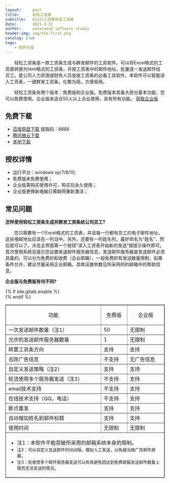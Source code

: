 ```yaml
---
layout:     post
title:      轻松工资条
subtitle:   Excel工资表秒变工资条
date:       2021-3-22
author:     waterwood software studio
header-img: img/the-first.png
catalog: true
tags:
    - 软件介绍
---
```

<p style="text-indent:2em">轻松工资条是一款工资条生成与群发邮件的工具软件。可以将Excel格式的工资表转换为html格式的工资条，并按工资表中的邮件地址，批量逐一发送邮件给员工。是公司人力资源或财务人员发放工资条的必备工具软件。本软件可以智能读入工资表，一键群发工资条，化繁为简，方便易用。</p>

<p style="text-indent:2em">轻松工资条有两个版本：免费版和企业版。免费版本具备大部分基本功能，您可以免费使用。企业版本适合50人以上企业使用，具有所有功能。 <a href="http://waterwoodsoftware.com/payslipmass/to_tb.html" target="_blank" rel="noopener">获取企业版</a></p>
<h2><strong>免费下载</strong></h2>
<ul>
<li><a href="https://pan.baidu.com/s/1VbPrIprzzrJNV2DZ7EiHZQ" target="_blank" rel="noopener">百度网盘下载</a>  提取码：6666</li>
<li><a href="https://share.weiyun.com/KNaTA9JJ" target="_blank" rel="noopener">腾讯微云下载</a></li>
<li><a href="https://nolansoft.github.io/files/easy_install.rar" target="_blank" rel="noopener">本地下载</a></li>
</ul>
<h2><strong>授权详情</strong></h2>
<ul>
<li>运行平台：windows xp/7/8/10;</li>
<li>免费版本免费使用；</li>
<li>企业版需购买使用许可，购买后永久使用；</li>
<li><span data-spm-anchor-id="2013.1.0.i6.799e2099hTnokg">企业版更换新电脑只需联网重新激活；</span></li>
</ul>
<h2><strong data-spm-anchor-id="2013.1.0.i8.799e2099hTnokg">常见问题</strong></h2>
<p><a name="where"></a><strong>怎样使用轻松工资条生成并群发工资条给公司员工?</strong></p>
<p style="text-indent:2em">您只需要有一个Excel格式的工资表，并且每一行都有员工的电子邮件地址，这些电邮地址应该在一列当中。另外，还要有一列姓名列，最好命名为“姓名”，然后就可以了。点击主界面第一个按钮“读入工资表开始新的发送”按提示操作即可。首次使用系统会提示您设置发送邮件服务器信息。发送邮件服务器是发送邮件必须具备的，可以分为免费的和收费（企业邮箱），一般免费的有发送数量限制，如果条件允许，建议尽量采用企业邮箱。具体设置参数见所采用的的邮箱中的帮助信息。</p>
<p><a name="what"></a><strong>企业版与免费版有何不同?</strong></p>
<table border="1">
<tbody>
<tr>
<td>

<p align="center">功能</p>
</td>
<td>

<p align="center">免费版</p>
</td>
<td>
<p align="center">企业版</p>
</td>
</tr>
<tr>
<td>一次发送邮件数量（注1）</td>
<td>50</td>
<td>无限制</td>
</tr>
<tr>
<td>允许的发送邮件服务器数量</td>
<td>1</td>
<td>无限制</td>
</tr>
<tr>
<td height="30">转置工资条方向</td>
<td height="30">支持</td>
<td height="30">支持</td>
</tr>
<tr>
<td>去除广告信息</td>
<td>不支持</td>
<td>无广告信息</td>
</tr>
<tr>
<td>自定义发送策略（注2）</td>
<td>支持</td>
<td>支持</td>
</tr>
<tr>
<td>轮流使用多个服务器发送（注3）</td>
<td>不支持</td>
<td>支持</td>
</tr>
<tr>
<td>email技术支持</td>
<td>不支持</td>
<td>支持</td>
</tr>
<tr>
<td>在线技术支持（QQ，电话）</td>
<td>不支持</td>
<td>支持</td>
</tr>
<tr>
<td>断点重发</td>
<td>支持</td>
<td>支持</td>
</tr>
<tr>
<tr>
<td>自动增加姓名到邮件标题</td>
<td>支持</td>
<td>支持</td>
</tr>
<tr>
<td>使用时间</td>
<td>无限制</td>
<td>无限制</td>
</tr>




<tfoot>
<tr>
<td colspan="3">
<ul>
<li><a name="注1"></a>注1：本软件不能突破所采用的邮箱系统本身的限制。</li>
<li><a name="注2"></a><span style="font-size: small;">注2</span><span style="font-size: small;">：可以自定义发送邮件时间间隔，模拟人工发送，以免被当做广告邮件屏蔽。</span></li>
<li><a name="注3"></a><span style="font-size: small;">注3</span><span style="font-size: small;">：轮使用多个邮件服务器发送可以有效避免因达到免费邮箱发送邮件数量上限而无法发送的情况。</span></li>
</ul>
</td>
</tr>
</tfoot>
<!-- Gitalk 评论 start  -->
{% if site.gitalk.enable %}
<!-- Link Gitalk 的支持文件  -->
<link rel="stylesheet" href="https://unpkg.com/gitalk/dist/gitalk.css">
<script src="https://unpkg.com/gitalk@latest/dist/gitalk.min.js"></script>

<div id="gitalk-container"></div>
    <script type="text/javascript">
    var gitalk = new Gitalk({

    // gitalk的主要参数
        clientID:b64716557e8cf38e811b
        clientSecret:166e3408ec2176879cba7b8b10889d5f5def91bd
        repo:nolansoft.github.io
        owner:nolansoft
        admin: nolansoft
        id:wind
    
    });
    gitalk.render('gitalk-container');
</script>
{% endif %}
<!-- Gitalk end -->
